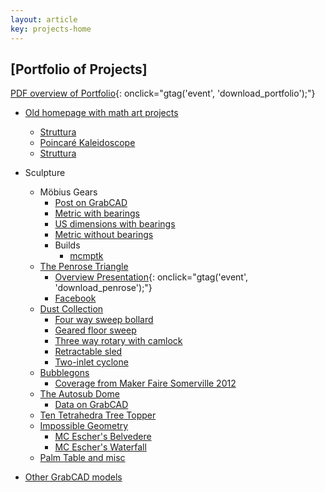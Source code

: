 ```yaml
---
layout: article
key: projects-home
---
```


## [Portfolio of Projects]

[PDF overview of Portfolio](https://drive.google.com/file/d/0B0c5cswA4ANDSjlFTmMwT21oME0/view?usp=sharing&resourcekey=0-NpHrx-_ySL75HV5MdkoBjw){: onclick="gtag('event', 'download_portfolio');"}

* [Old homepage with math art projects](/homepage/)
    * [Struttura](/homepage/Struttura/)
    * [Poincar&eacute; Kaleidoscope](/homepage/Poincare-WebGL/)
    * [Struttura](/homepage/Four/)

* Sculpture
    * M&ouml;bius Gears
        * [Post on GrabCAD](https://blog.grabcad.com/blog/2014/10/14/mobius-gears/)
        * [Metric with bearings](https://grabcad.com/library/mobius-v4-m6-with-bearings-1)
        * [US dimensions with bearings](https://grabcad.com/library/11-gear-mobius-strip-v2-public)
        * [Metric without bearings](https://grabcad.com/library/11-gear-mobius-v3-1)
        * Builds
            * [mcmptk](https://youtu.be/YEp-J3Hj8uU)
    * [The Penrose Triangle](/homepage/Penrose/)
        * [Overview Presentation](https://drive.google.com/file/d/1xVqKeeGn5BUSU0N4g4ieo0-JtPGrLxut/view?usp=share_link){: onclick="gtag('event', 'download_penrose');"}
        * [Facebook](https://www.facebook.com/ThePenroseTriangle/)
    * [Dust Collection](https://grabcad.com/blake.courter/models)
        * [Four way sweep bollard](https://grabcad.com/library/dust-bollard-1)
        * [Geared floor sweep](https://grabcad.com/library/roto-sweep-1)
        * [Three way rotary with camlock](https://grabcad.com/library/rotary-switch-for-dust-1)
        * [Retractable sled](https://grabcad.com/library/retracting-dust-sled-1)
        * [Two-inlet cyclone](https://grabcad.com/library/twin-inlet-dust-cyclone-1)
    * [Bubblegons](https://photos.google.com/share/AF1QipPPRc3UYrY5a8xfErjyNXTovnHz5WptG7BZwtXoGE82N3CJyQeQs3nw-Z7LVXuHRA)
        * [Coverage from Maker Faire Somerville 2012](https://www.youtube.com/watch?v=gKmxbScZMQE)
    * [The Autosub Dome](https://photos.google.com/share/AF1QipNgNeOgTjJSDkZq1TkthNKnHvgxU0HszvlqjwvnccJiGzpsjR1f5veJFt_UtcKXfw?key=bGxYWm5Fd0xjRGpqOE1vRVpMVFZjUlJNOWdHSWJB)
        * [Data on GrabCAD](https://grabcad.com/blake.courter/models)
    * [Ten Tetrahedra Tree Topper](https://grabcad.com/library/ten-tetrahedra-tree-topper-1)
    * [Impossible Geometry](https://youtu.be/0POQYrwHtG8)
        * [MC Escher's Belvedere](https://grabcad.com/library/belvedere)
        * [MC Escher's Waterfall](https://grabcad.com/library/waterfall)
    * [Palm Table and misc](https://photos.google.com/album/AF1QipOrAC1AOJNSLo6vIz-nP93m0dz9S0iiJmcM7_IO)

* [Other GrabCAD models](https://grabcad.com/blake.courter/models)
